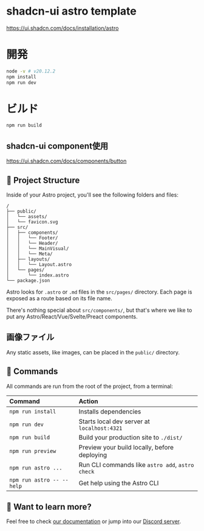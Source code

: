 # shadcn-ui astro template

https://ui.shadcn.com/docs/installation/astro

# 開発

```sh
node -v # v20.12.2
npm install
npm run dev
```

# ビルド

```sh
npm run build
```

## shadcn-ui component使用

https://ui.shadcn.com/docs/components/button

## 🚀 Project Structure

Inside of your Astro project, you'll see the following folders and files:

```text
/
├── public/
│   └── assets/
│   └── favicon.svg
├── src/
│   ├── components/
│   │   └── Footer/
│   │   └── Header/
│   │   └── MainVisual/
│   │   └── Meta/
│   ├── layouts/
│   │   └── Layout.astro
│   └── pages/
│       └── index.astro
└── package.json
```

Astro looks for `.astro` or `.md` files in the `src/pages/` directory. Each page is exposed as a route based on its file name.

There's nothing special about `src/components/`, but that's where we like to put any Astro/React/Vue/Svelte/Preact components.

## 画像ファイル

Any static assets, like images, can be placed in the `public/` directory.

## 🧞 Commands

All commands are run from the root of the project, from a terminal:

| Command                   | Action                                           |
| :------------------------ | :----------------------------------------------- |
| `npm run install`         | Installs dependencies                            |
| `npm run dev`             | Starts local dev server at `localhost:4321`      |
| `npm run build`           | Build your production site to `./dist/`          |
| `npm run preview`         | Preview your build locally, before deploying     |
| `npm run astro ...`       | Run CLI commands like `astro add`, `astro check` |
| `npm run astro -- --help` | Get help using the Astro CLI                     |

## 👀 Want to learn more?

Feel free to check [our documentation](https://docs.astro.build) or jump into our [Discord server](https://astro.build/chat).

